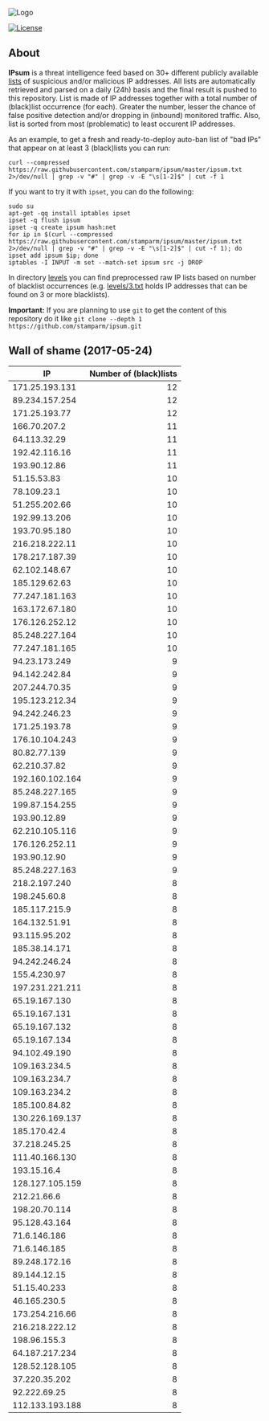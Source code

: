 ![Logo](logo.png)

[![License](https://img.shields.io/badge/license-Public_domain-red.svg)](https://wiki.creativecommons.org/wiki/Public_domain)

About
----

**IPsum** is a threat intelligence feed based on 30+ different publicly available [lists](https://github.com/stamparm/maltrail) of suspicious and/or malicious IP addresses. All lists are automatically retrieved and parsed on a daily (24h) basis and the final result is pushed to this repository. List is made of IP addresses together with a total number of (black)list occurrence (for each). Greater the number, lesser the chance of false positive detection and/or dropping in (inbound) monitored traffic. Also, list is sorted from most (problematic) to least occurent IP addresses.

As an example, to get a fresh and ready-to-deploy auto-ban list of "bad IPs" that appear on at least 3 (black)lists you can run:

```
curl --compressed https://raw.githubusercontent.com/stamparm/ipsum/master/ipsum.txt 2>/dev/null | grep -v "#" | grep -v -E "\s[1-2]$" | cut -f 1
```

If you want to try it with `ipset`, you can do the following:

```
sudo su
apt-get -qq install iptables ipset
ipset -q flush ipsum
ipset -q create ipsum hash:net
for ip in $(curl --compressed https://raw.githubusercontent.com/stamparm/ipsum/master/ipsum.txt 2>/dev/null | grep -v "#" | grep -v -E "\s[1-2]$" | cut -f 1); do ipset add ipsum $ip; done
iptables -I INPUT -m set --match-set ipsum src -j DROP
```

In directory [levels](levels) you can find preprocessed raw IP lists based on number of blacklist occurrences (e.g. [levels/3.txt](levels/3.txt) holds IP addresses that can be found on 3 or more blacklists).

**Important:** If you are planning to use `git` to get the content of this repository do it like `git clone --depth 1 https://github.com/stamparm/ipsum.git`

Wall of shame (2017-05-24)
----

|IP|Number of (black)lists|
|---|--:|
171.25.193.131|12
89.234.157.254|12
171.25.193.77|12
166.70.207.2|11
64.113.32.29|11
192.42.116.16|11
193.90.12.86|11
51.15.53.83|10
78.109.23.1|10
51.255.202.66|10
192.99.13.206|10
193.70.95.180|10
216.218.222.11|10
178.217.187.39|10
62.102.148.67|10
185.129.62.63|10
77.247.181.163|10
163.172.67.180|10
176.126.252.12|10
85.248.227.164|10
77.247.181.165|10
94.23.173.249|9
94.142.242.84|9
207.244.70.35|9
195.123.212.34|9
94.242.246.23|9
171.25.193.78|9
176.10.104.243|9
80.82.77.139|9
62.210.37.82|9
192.160.102.164|9
85.248.227.165|9
199.87.154.255|9
193.90.12.89|9
62.210.105.116|9
176.126.252.11|9
193.90.12.90|9
85.248.227.163|9
218.2.197.240|8
198.245.60.8|8
185.117.215.9|8
164.132.51.91|8
93.115.95.202|8
185.38.14.171|8
94.242.246.24|8
155.4.230.97|8
197.231.221.211|8
65.19.167.130|8
65.19.167.131|8
65.19.167.132|8
65.19.167.134|8
94.102.49.190|8
109.163.234.5|8
109.163.234.7|8
109.163.234.2|8
185.100.84.82|8
130.226.169.137|8
185.170.42.4|8
37.218.245.25|8
111.40.166.130|8
193.15.16.4|8
128.127.105.159|8
212.21.66.6|8
198.20.70.114|8
95.128.43.164|8
71.6.146.186|8
71.6.146.185|8
89.248.172.16|8
89.144.12.15|8
51.15.40.233|8
46.165.230.5|8
173.254.216.66|8
216.218.222.12|8
198.96.155.3|8
64.187.217.234|8
128.52.128.105|8
37.220.35.202|8
92.222.69.25|8
112.133.193.188|8
